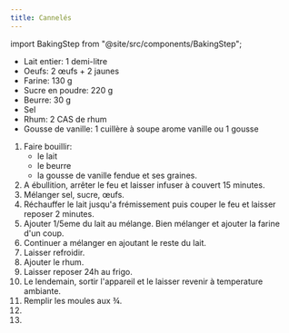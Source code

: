 ```yaml
---
title: Cannelés
---
```


import BakingStep from "@site/src/components/BakingStep";

- Lait entier: 1 demi-litre
- Oeufs: 2 œufs + 2 jaunes
- Farine: 130 g
- Sucre en poudre: 220 g
- Beurre: 30 g
- Sel
- Rhum: 2 CAS de rhum
- Gousse de vanille: 1 cuillère à soupe arome vanille ou 1 gousse

1. Faire bouillir:
   - le lait
   - le beurre
   - la gousse de vanille fendue et ses graines.
1. A ébullition, arrêter le feu et laisser infuser à couvert 15 minutes.
1. Mélanger sel, sucre, œufs.
1. Réchauffer le lait jusqu'a frémissement puis couper le feu et
   laisser reposer 2 minutes.
1. Ajouter 1/5eme du lait au mélange. Bien mélanger et ajouter la
   farine d'un coup.
1. Continuer a mélanger en ajoutant le reste du lait.
1. Laisser refroidir.
1. Ajouter le rhum.
1. Laisser reposer 24h au frigo.
1. Le lendemain, sortir l'appareil et le laisser revenir à temperature ambiante.
1. Remplir les moules aux ¾.
1. <BakingStep temp="240" time="10 minutes" fan preheat />
1. <BakingStep temp="190" time="40-45 mintues" fan preheat />

